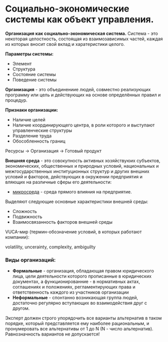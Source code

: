 # Социально-экономические системы как объект управления.

**Организация как социально-экономическая система.** Система - это некоторая целостность, состоящая из взаимозависимых частей, каждая из которых вносит свой вклад и харатеристики целого.

**Параметры системы:**

* Элемент
* Структура
* Состояние системы
* Поведение системы

**Организация** - это объединениие людей, совместно реализующих программу или цель и действующих на основе определённых правил и процедур.

**Признаки организации:**

* Наличие целей
* Наличие координирующего центра, в роли которого и выступают управленческие структуры
* Разделение труда
* Обособленность границ

Ресурсы $\rightarrow$ Организация $\rightarrow$ Готовый продукт

**Внешняя среда** - это совокупность активных хозяйствуюих субъектов, экономических, общественных и природных условий, национальных и межгосударственных институционных структур и других внешних условий и факторов, действующих в окружении предприятия и вляющих на различные сферы его деятельности:

* <u>микросреда</u> - среда прямого влияния на предприятие.

Выделяют следующие основные характеристики внешней среды:

* Сложность
* Подвижность
* Взаимосвязанность факторов внешней среды

VUCA-мир (термин-обозначение условий, в которых работают компании):

volatility, uncerainty, complexity, ambiguilty

### Виды организаций:

* **Формальные** - организация, обладающая правом юридического лица, цели деятельности которого прописанные в юридических документах, а функционированние - в нормативных актах, соглашениях и положениях, регламентирующих права и ответственность каждого из участников организации
* **Неформальные** - спонтанно возникающая группа людей, достаточно регулярно вступающих во взаимодействия друг с другом.

Эксперт должен строго упорядочить все варианты альтернатив в таком порядке, который представляется ему наиболее рациональным, и пронумеровать все альтернативы от 1 до N (N - число альтернатив). Равнозначность вариантов не допускается!